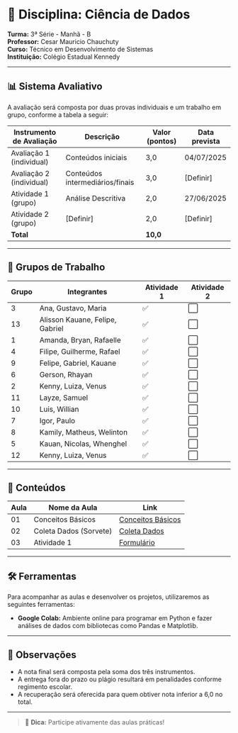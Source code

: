 # 📘 Disciplina: Ciência de Dados

**Turma:** 3ª Série - Manhã - B  
**Professor:** Cesar Mauricio Chauchuty  
**Curso:** Técnico em Desenvolvimento de Sistemas  
**Instituição:** Colégio Estadual Kennedy  

---

## 📊 Sistema Avaliativo

A avaliação será composta por duas provas individuais e um trabalho em grupo, conforme a tabela a seguir:

| Instrumento de Avaliação     | Descrição                         | Valor (pontos) | Data prevista         |
|-----------------------------|-----------------------------------|----------------|------------------------|
| Avaliação 1 (individual)    | Conteúdos iniciais                | 3,0            | 04/07/2025             |
| Avaliação 2 (individual)    | Conteúdos intermediários/finais   | 3,0            | [Definir]              |
| Atividade 1 (grupo)         | Análise Descritiva                | 2,0            | 27/06/2025             |
| Atividade 2 (grupo)         | [Definir]                         | 2,0            | [Definir]              |
| **Total**                   |                                   | **10,0**       |                        |

---

## 👥 Grupos de Trabalho

| Grupo | Integrantes                            | Atividade 1 | Atividade 2 |
|-------|----------------------------------------|-------------|-------------|
| 3     | Ana, Gustavo, Maria                    | ✅          | ⬜          |
| 13    | Alisson Kauane, Felipe, Gabriel        | ✅          | ⬜          |
| 1     | Amanda, Bryan, Rafaelle                | ✅          | ⬜          |
| 4     | Filipe, Guilherme, Rafael              | ✅          | ⬜          |
| 9     | Felipe, Gabriel, Kauane                | ✅          | ⬜          |
| 6     | Gerson, Rhayan                         | ✅          | ⬜          |
| 2     | Kenny, Luiza, Venus                    | ✅          | ⬜          |
| 11    | Layze, Samuel                          | ✅          | ⬜          |
| 10    | Luis, Willian                          | ✅          | ⬜          |
| 7     | Igor, Paulo                            | ✅          | ⬜          |
| 8     | Kamily, Matheus, Welinton              | ✅          | ⬜          |
| 5     | Kauan, Nicolas, Whenghel               | ✅          | ⬜          |
| 12    | Kenny, Luiza, Venus                    | ✅          | ⬜          |

---

## 🧪 Conteúdos

| Aula | Nome da Aula              | Link                                                            |
|------|---------------------------|-----------------------------------------------------------------|
| 01   |  Conceitos Básicos        | [Conceitos Básicos](https://github.com/profchauchuty/cepk-3b-sist-ciencia-de-dados/blob/main/aulas/01.md) |
| 02   |  Coleta Dados (Sorvete)   | [Coleta Dados](https://github.com/profchauchuty/cepk-3b-sist-ciencia-de-dados/blob/main/aulas/02_coleta_dados.md) |
| 03   |  Atividade 1              | [Formulário](https://forms.gle/Qmt6CyS4K95Uk14C7) |

---

## 🛠️ Ferramentas

Para acompanhar as aulas e desenvolver os projetos, utilizaremos as seguintes ferramentas:

- **Google Colab:** Ambiente online para programar em Python e fazer análises de dados com bibliotecas como Pandas e Matplotlib.

---

## 📌 Observações

- A nota final será composta pela soma dos três instrumentos.
- A entrega fora do prazo ou plágio resultará em penalidades conforme regimento escolar.
- A recuperação será oferecida para quem obtiver nota inferior a 6,0 no total.

---

> 📱 **Dica:** Participe ativamente das aulas práticas!
